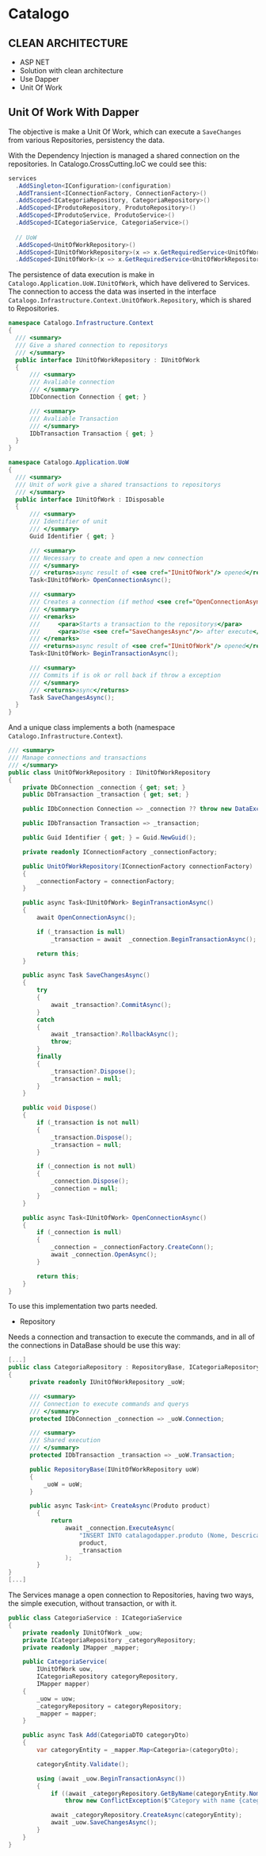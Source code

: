 # Catalogo

## CLEAN ARCHITECTURE
-	ASP NET
-	Solution with clean architecture
- Use Dapper
- Unit Of Work

## Unit Of Work With Dapper

The objective is make a Unit Of Work, which can execute a `SaveChanges` from various Repositories, persistency the data.

With the Dependency Injection is managed a shared connection on the repositories.
In Catalogo.CrossCutting.IoC we could see this:
```C#
services
  .AddSingleton<IConfiguration>(configuration)
  .AddTransient<IConnectionFactory, ConnectionFactory>()
  .AddScoped<ICategoriaRepository, CategoriaRepository>()
  .AddScoped<IProdutoRepository, ProdutoRepository>()
  .AddScoped<IProdutoService, ProdutoService>()
  .AddScoped<ICategoriaService, CategoriaService>()
  
  // UoW
  .AddScoped<UnitOfWorkRepository>()
  .AddScoped<IUnitOfWorkRepository>(x => x.GetRequiredService<UnitOfWorkRepository>())
  .AddScoped<IUnitOfWork>(x => x.GetRequiredService<UnitOfWorkRepository>());
  ```
  
  The persistence of data execution is make in `Catalogo.Application.UoW.IUnitOfWork`, which have delivered to Services.
  The connection to access the data was inserted in the interface `Catalogo.Infrastructure.Context.UnitOfWork.Repository`, which is shared to Repositories.
  
  ```C#
namespace Catalogo.Infrastructure.Context
{
    /// <summary>
    /// Give a shared connection to repositorys
    /// </summary>
    public interface IUnitOfWorkRepository : IUnitOfWork
    {
        /// <summary>
        /// Avaliable connection
        /// </summary>
        IDbConnection Connection { get; }

        /// <summary>
        /// Avaliable Transaction
        /// </summary>
        IDbTransaction Transaction { get; }
    }
}

namespace Catalogo.Application.UoW
{
    /// <summary>
    /// Unit of work give a shared transactions to repositorys
    /// </summary>
    public interface IUnitOfWork : IDisposable
    {
        /// <summary>
        /// Identifier of unit
        /// </summary>
        Guid Identifier { get; }

        /// <summary>
        /// Necessary to create and open a new connection
        /// </summary>
        /// <returns>async result of <see cref="IUnitOfWork"/> opened</returns>
        Task<IUnitOfWork> OpenConnectionAsync();

        /// <summary>
        /// Creates a connection (if method <see cref="OpenConnectionAsync"/> haven't executed) and transaction
        /// </summary>
        /// <remarks>
        ///     <para>Starts a transaction to the repositorys</para>
        ///     <para>Use <see cref="SaveChangesAsync"/>> after execute</para>
        /// </remarks>
        /// <returns>async result of <see cref="IUnitOfWork"/> opened</returns>
        Task<IUnitOfWork> BeginTransactionAsync();

        /// <summary>
        /// Commits if is ok or roll back if throw a exception
        /// </summary>
        /// <returns>async</returns>
        Task SaveChangesAsync();
    }
}
  ```
  
  And a unique class implements a both (namespace `Catalogo.Infrastructure.Context`).
  
  ```C#
/// <summary>
/// Manage connections and transactions
/// </summary>
public class UnitOfWorkRepository : IUnitOfWorkRepository
{
      private DbConnection _connection { get; set; }
      public DbTransaction _transaction { get; set; }

      public IDbConnection Connection => _connection ?? throw new DataException("Connection is closed.");

      public IDbTransaction Transaction => _transaction;

      public Guid Identifier { get; } = Guid.NewGuid();

      private readonly IConnectionFactory _connectionFactory;

      public UnitOfWorkRepository(IConnectionFactory connectionFactory)
      {
          _connectionFactory = connectionFactory;
      }

      public async Task<IUnitOfWork> BeginTransactionAsync()
      {
          await OpenConnectionAsync();

          if (_transaction is null)
              _transaction = await  _connection.BeginTransactionAsync();

          return this;
      }

      public async Task SaveChangesAsync()
      {
          try
          {
              await _transaction?.CommitAsync();
          }
          catch
          {
              await _transaction?.RollbackAsync();
              throw;
          }
          finally
          {
              _transaction?.Dispose();
              _transaction = null;
          }
      }

      public void Dispose()
      {
          if (_transaction is not null)
          {
              _transaction.Dispose();
              _transaction = null;
          }

          if (_connection is not null)
          {
              _connection.Dispose();
              _connection = null;
          }
      }

      public async Task<IUnitOfWork> OpenConnectionAsync()
      {
          if (_connection is null)
          {
              _connection = _connectionFactory.CreateConn();
              await _connection.OpenAsync();
          }

          return this;
      }
}
  ```
  
  To use this implementation two parts needed.
  
  - Repository
  
  Needs a connection and transaction to execute the commands, and in all of the connections in DataBase should be use this way:
  
  ```C#
  [...]
  public class CategoriaRepository : RepositoryBase, ICategoriaRepository
  {
        private readonly IUnitOfWorkRepository _uoW;

        /// <summary>
        /// Connection to execute commands and querys
        /// </summary>
        protected IDbConnection _connection => _uoW.Connection;

        /// <summary>
        /// Shared execution
        /// </summary>
        protected IDbTransaction _transaction => _uoW.Transaction;

        public RepositoryBase(IUnitOfWorkRepository uoW)
        {
            _uoW = uoW;
        }

        public async Task<int> CreateAsync(Produto product)
          {
              return
                  await _connection.ExecuteAsync(
                      "INSERT INTO catalagodapper.produto (Nome, Descricao, Preco, ImagemUrl, Estoque, DataCadastro, IdCategoria) VALUES (@Nome, @Descricao, @Preco, @ImagemUrl, @Estoque, @DataCadastro, @IdCategoria);",
                      product,
                      _transaction
                  );
          }
  }
  [...]
  ```
  
  The Services manage a open connection to Repositories, having two ways, the simple execution, without transaction, or with it.

  ```C#
  public class CategoriaService : ICategoriaService
  {
      private readonly IUnitOfWork _uow;
      private ICategoriaRepository _categoryRepository;
      private readonly IMapper _mapper;

      public CategoriaService(
          IUnitOfWork uow,
          ICategoriaRepository categoryRepository,
          IMapper mapper)
      {
          _uow = uow;
          _categoryRepository = categoryRepository;
          _mapper = mapper;
      }

      public async Task Add(CategoriaDTO categoryDto)
      {
          var categoryEntity = _mapper.Map<Categoria>(categoryDto);

          categoryEntity.Validate();

          using (await _uow.BeginTransactionAsync())
          {
              if ((await _categoryRepository.GetByName(categoryEntity.Nome)) is not null)
                  throw new ConflictException($"Category with name {categoryEntity.Nome} already exists.");

              await _categoryRepository.CreateAsync(categoryEntity);
              await _uow.SaveChangesAsync();
          }
      }
  }
  ```
